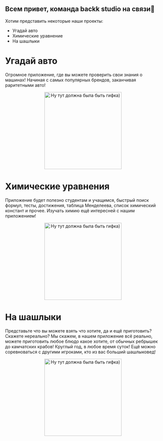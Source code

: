 ## Всем привет, команда **backk studio** на связи🤙

Хотим представить некоторые наши проекты:

* Угадай авто
* Химические уравнение
* На шашлыки

# Угадай авто
Огромное приложение, где вы можете проверить свои знания о машинах! Начиная с самых популярных брендов, заканчивая раритетными авто!
</br>
<p align="center">
  <img src="https://files.backk.studio/github/what-is-auto.gif" alt="Ну тут должна была быть гифка)"  width="250" />
</p>

# Химические уравнения
Приложение будет полезно студентам и учащимся, быстрый поиск формул, тесты, достижения, таблица Менделеева, список химический констант и прочее. Изучать химию ещё интересней с нашим приложением!
<p align="center">
  <img src="https://files.backk.studio/github/chemistry.gif" alt="Ну тут должна была быть гифка)"  width="250" />
</p>

# На шашлыки
Представьте что вы можете взять что хотите, да и ещё приготовить? Скажете нереально? Мы скажем, в нашем приложение всё реально, можете приготовить любое блюдо какое хотите, от обычных ребрышек до камчатских крабов! Круглый год, в любое время суток! Ещё можно соревноваться с другими игроками, кто из вас больший шашлыковед!
<p align="center">
  <img src="https://files.backk.studio/github/on-barbecue.gif" alt="Ну тут должна была быть гифка)"  width="250" />
</p>
